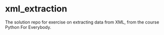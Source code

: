 # xml_extraction

The solution repo for exercise on extracting data from XML, from the course Python For Everybody.
